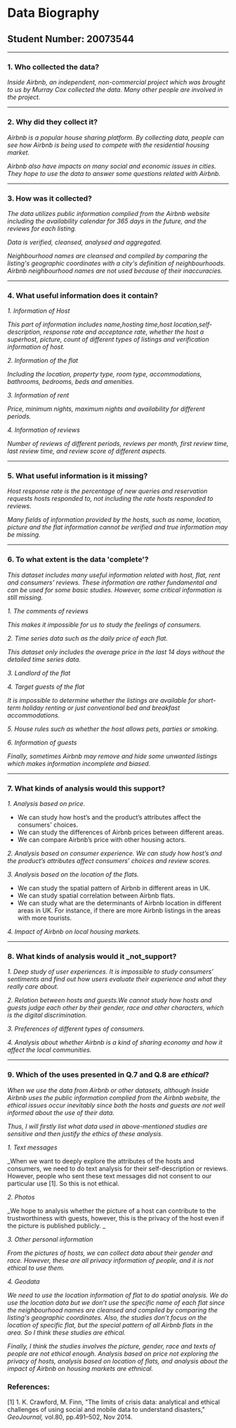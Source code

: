 # Data Biography

## Student Number: 20073544

---

### 1. Who collected the data?

_Inside Airbnb, an independent, non-commercial project which was brought to us by Murray Cox collected the data. Many other people are involved in the project._

---

### 2. Why did they collect it?

_Airbnb is a popular house sharing platform. By collecting data, people can see how Airbnb is being used to compete with the residential housing market._

_Airbnb also have impacts on many social and economic issues in cities. They hope to use the data to answer some questions related with Airbnb._


---

### 3. How was it collected?

_The data utilizes public information complied from the Airbnb website including the availability calendar for 365 days in the future, and the reviews for each listing._

_Data is verified, cleansed, analysed and aggregated._

_Neighbourhood names are cleansed and compiled by comparing the listing's geographic coordinates with a city's definition of neighbourhoods. Airbnb neighbourhood names are not used because of their inaccuracies._


---

### 4. What useful information does it contain?

_1. Information of Host_

_This part of information includes name,hosting time,host location,self-description, response rate and acceptance rate, whether the host a superhost, picture, count of different types of listings and verification information of host._

_2. Information of the flat_

_Including the location, property type, room type, accommodations, bathrooms, bedrooms, beds and amenities._

_3. Information of rent_

_Price, minimum nights, maximum nights and availability for different periods._

_4. Information of reviews_

_Number of reviews of different periods, reviews per month, first review time, last review time, and review score of different aspects._



---

### 5. What useful information is it missing?

_Host response rate is the percentage of new queries and reservation requests hosts responded to, not including the rate hosts responded to reviews._

_Many fields of information provided by the hosts, such as name, location, picture and the flat information cannot be verified and true information may be missing._


---

### 6. To what extent is the data 'complete'?


_This dataset includes many useful information related with host, flat, rent and consumers' reviews. These information are rather fundamental and can be used for some basic studies. However, some critical information is still missing._

_1. The comments of reviews_

_This makes it impossible for us to study the feelings of consumers._

_2. Time series data such as the daily price of each flat._

_This dataset only includes the average price in the last 14 days without the detailed time series data._

_3. Landlord of the flat_

_4. Target guests of the flat_

_It is impossible to determine whether the listings are available for short-term holiday renting or just conventional bed and breakfast accommodations._

_5. House rules such as whether the host allows pets, parties or smoking._

_6. Information of guests_

_Finally, sometimes Airbnb may remove and hide some unwanted listings which makes information incomplete and biased._


---

### 7. What kinds of analysis would this support?

_1. Analysis based on price._
* We can study how host’s and the product’s attributes affect the consumers' choices.
* We can study the differences of Airbnb prices between different areas.
* We can compare Airbnb’s price with other housing actors.

_2. Analysis based on consumer experience. We can study how host’s and the product’s attributes affect consumers’ choices and review scores._

_3. Analysis based on the location of the flats._
* We can study the spatial pattern of Airbnb in different areas in UK.
* We can study spatial correlation between Airbnb flats.
* We can study what are the determinants of Airbnb location in different areas in UK. For instance, if there are more Airbnb listings in the areas with more tourists.

_4. Impact of Airbnb on local housing markets._

---

### 8. What kinds of analysis would it _not_support?

_1. Deep study of user experiences. It is impossible to study consumers’ sentiments and find out how users evaluate their experience and what they really care about._

_2. Relation between hosts and guests.We cannot study how hosts and guests judge each other by their gender, race and other characters, which is the digital discrimination._

_3. Preferences of different types of consumers._

_4. Analysis about whether Airbnb is a kind of sharing economy and how it affect the local communities._

---

### 9. Which of the uses presented in Q.7 and Q.8 are _ethical_?

_When we use the data from Airbnb or other datasets, although Inside Airbnb uses the public information complied from the Airbnb website, the ethical issues occur inevitably since both the hosts and guests are not well informed about the use of their data._

_Thus, I will firstly list what data used in above-mentioned studies are sensitive and then justify the ethics of these analysis._

_1. Text messages_

_When we want to deeply explore the attributes of the hosts and consumers, we need to do text analysis for their self-description or reviews. However, people who sent these text messages did not consent to our particular use [1]. So this is not ethical.

_2. Photos_

_We hope to analysis whether the picture of a host can contribute to the trustworthiness with guests, however, this is the privacy of the host even if the picture is published publicly. _

_3. Other personal information_

_From the pictures of hosts, we can collect data about their gender and race. However, these are all privacy information of people, and it is not ethical to use them._

_4. Geodata_

_We need to use the location information of flat to do spatial analysis.  We do use the location data but we don’t use the specific name of each flat since the neighbourhood names are cleansed and compiled by comparing the listing's geographic coordinates. Also, the studies don’t focus on the location of specific flat, but the special pattern of all Airbnb flats in the area. So I think these studies are ethical._

_Finally, I think the studies involves the picture, gender, race and texts of people are not ethical enough. Analysis based on price not exploring the privacy of hosts, analysis based on location of flats, and analysis about the impact of Airbnb on housing markets are ethnical._

### References:

[1]     1. K. Crawford, M. Finn, "The limits of crisis data: analytical and ethical challenges of using social and mobile data to understand disasters," _GeoJournal,_ vol.80, pp.491–502, Nov 2014.
